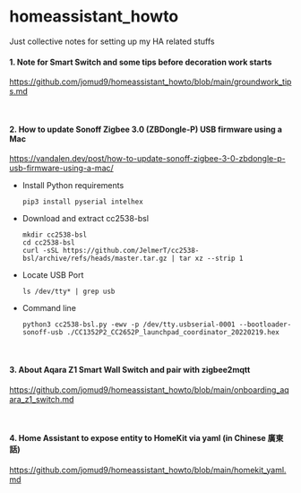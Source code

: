 # homeassistant_howto

Just collective notes for setting up my HA related stuffs

#### 1. Note for Smart Switch and some tips before decoration work starts
   https://github.com/jomud9/homeassistant_howto/blob/main/groundwork_tips.md
   
<br/>

#### 2. How to update Sonoff Zigbee 3.0 (ZBDongle-P) USB firmware using a Mac
   https://vandalen.dev/post/how-to-update-sonoff-zigbee-3-0-zbdongle-p-usb-firmware-using-a-mac/
   - Install Python requirements
      ```shell
      pip3 install pyserial intelhex
      ```
   - Download and extract cc2538-bsl
      ```shell
      mkdir cc2538-bsl
      cd cc2538-bsl
      curl -sSL https://github.com/JelmerT/cc2538-bsl/archive/refs/heads/master.tar.gz | tar xz --strip 1
      ```
   - Locate USB Port
      ```shell
      ls /dev/tty* | grep usb
      ```
   - Command line
      ```shell
      python3 cc2538-bsl.py -ewv -p /dev/tty.usbserial-0001 --bootloader-sonoff-usb ./CC1352P2_CC2652P_launchpad_coordinator_20220219.hex
      ```
<br/>

#### 3. About Aqara Z1 Smart Wall Switch and pair with zigbee2mqtt 
   https://github.com/jomud9/homeassistant_howto/blob/main/onboarding_aqara_z1_switch.md
   
<br/>

#### 4. Home Assistant to expose entity to HomeKit via yaml (in Chinese 廣東話)
   https://github.com/jomud9/homeassistant_howto/blob/main/homekit_yaml.md
